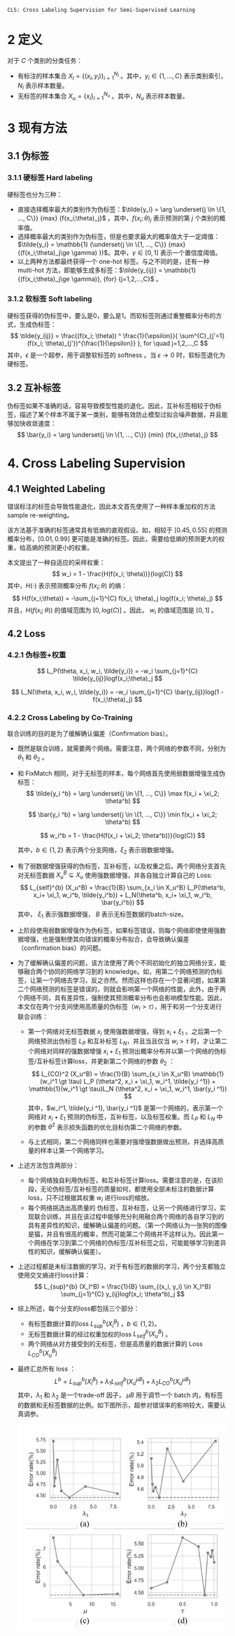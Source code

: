 `CLS: Cross Labeling Supervision for Semi-Supervised Learning`

# 2 定义

对于 $C$ 个类别的分类任务：

- 有标注的样本集合 $X_l = \{(x_i, y_i)\}^{N_l}_{i=1}$ 。其中，$y_i \in \{1, ..., C\}$ 表示类别索引，$N_l$ 表示样本数量。
- 无标签的样本集合 $X_u = \{x_i\}^{N_u}_{i=1}$  。其中，$N_u$ 表示样本数量。



# 3 现有方法

## 3.1 伪标签

### 3.1.1 硬标签 Hard labeling

硬标签也分为三种：

- 直接选择概率最大的类别作为伪标签：$\tilde{y_i} = \arg \underset{j \in \{1, ..., C\}} {max} {f(x_i;\theta)_j}$ 。其中，$f(x_i;\theta)_j$ 表示预测的第 $j$  个类别的概率值。
- 选择概率最大的类别作为伪标签，但是也要求最大的概率值大于一定阈值：$\tilde{y_i} = \mathbb{1} (\underset{j \in \{1, ..., C\}} {max} {(f(x_i;\theta)_j\ge \gamma) })$。其中，$\gamma \in [0, 1]$ 表示一个置信度阈值。
- 以上两种方法都最终获得一个 one-hot 标签。与之不同的是，还有一种 multi-hot 方法，即能够生成多标签：$\tilde{y_{ij}} = \mathbb{1}  {(f(x_i;\theta)_j\ge \gamma)}, {for} {j=1,2,...,C}$ 。  

### 3.1.2 软标签 Soft labeling

硬标签获得的伪标签中，要么是0，要么是1。而软标签则通过重整概率分布的方式，生成伪标签：
$$
\tilde{y_{ij}} = \frac{(f(x_i; \theta)) ^ \frac{1}{\epsilon}}{ \sum^{C}_{j'=1} (f(x_i; \theta)_{j'})^{\frac{1}{\epsilon}} }, for \quad j=1,2,...,C
$$
其中，$\epsilon$ 是一个超参，用于调整软标签的 softness 。当 $\epsilon \to 0$ 时，软标签退化为硬标签。



## 3.2 互补标签

伪标签如果不准确的话，容易导致模型性能的退化。因此，互补标签相较于伪标签，描述了某个样本不属于某一类别，能够有效防止模型过拟合噪声数据，并且能够加快收敛速度：
$$
\bar{y_i} = \arg \underset{j \in \{1, ..., C\}} {min} {f(x_i;\theta)_j}
$$

# 4. Cross Labeling Supervision

## 4.1 Weighted Labeling

错误标注的标签会导致性能退化，因此本文首先使用了一种样本重加权的方法 sample re-weighting。

该方法基于准确的标签通常具有低熵的直观假设。如，相较于 $[0.45, 0.55]$ 的预测概率分布，$[0.01, 0.99]$ 更可能是准确的标签。因此，需要给低熵的预测更大的权重，给高熵的预测更小的权重。

本文提出了一种自适应的采样权重：
$$
w_i = 1 - \frac{H(f(x_i; \theta))}{log(C)}
$$
其中，$H(\cdot)$ 表示预测概率分布 $f(x_i; \theta)$ 的熵：
$$
H(f(x_i;\theta)) = -\sum_{j=1}^{C} f(x_i; \theta)_j log(f(x_i; \theta)_j)
$$
并且，$H(f(x_i;\theta))$ 的值域范围为 $[0, log(C)]$ 。因此， $w_i$ 的值域范围是 $[0, 1]$ 。

## 4.2 Loss

### 4.2.1 伪标签+权重

$$
L_P(\theta, x_i, w_i, \tilde{y_i}) = -w_i \sum_{j=1}^{C} \tilde{y_{ij}}logf(x_i;\theta)_j
$$

$$
L_N(\theta, x_i, w_i, \tilde{y_i}) = -w_i \sum_{j=1}^{C} \bar{y_{ij}}log(1 - f(x_i;\theta)_j)
$$

### 4.2.2 Cross Labeling by Co-Training

联合训练的目的是为了缓解确认偏差（Confirmation bias）。

+ 既然是联合训练，就需要两个网络。需要注意，两个网络的参数不同，分别为 $\theta_1$ 和 $\theta_2$ 。

+ 和 FixMatch 相同，对于无标签的样本，每个网络首先使用弱数据增强生成伪标签：
  $$
  \tilde{y_i ^b} = \arg \underset{j \in \{1, ..., C\}} \max f(x_i + \xi_2; \theta^b)
  $$

  $$
  \bar{y_i ^b} = \arg \underset{j \in \{1, ..., C\}} \min f(x_i + \xi_2; \theta^b)
  $$

  $$
  w_i^b = 1 - \frac{H(f(x_i + \xi_2; \theta^b))}{log(C)}
  $$

  其中，$b \in \{1, 2\}$ 表示两个分支网络，$\xi_2$ 表示弱数据增强。

+ 有了弱数据增强获得的伪标签，互补标签，以及权重之后。两个网络分支首先对无标签数据 $X_u^B \subseteq X_u$ 使用强数据增强，并各自独立计算自己的 Loss:
  $$
  L_{self}^{b} (X_u^B) = \frac{1}{B} \sum_{x_i \in X_u^B} L_P(\theta^b, x_i+ \xi_1, w_i^b, \tilde{y_i^b}) + L_N(\theta^b, x_i+ \xi_1, w_i^b, \bar{y_i^b})
  $$
  其中， $\xi_1$ 表示强数据增强， $B$ 表示无标签数据的batch-size。

+ 上阶段使用弱数据增强作为伪标签，如果标签错误，则每个网络即使使用强数据增强，也是强制使其向错误的概率分布拟合，会导致确认偏差（confirmation bias）的问题。

+ 为了缓解确认偏差的问题，该方法使用了两个不同初始化的独立网络分支，能够融合两个协同的网络学习到的 knowledge。如，用第二个网络预测的伪标签，让第一个网络去学习，反之亦然。然而这样也存在一个显著问题，如果第二个网络预测的标签是错误的，则就会影响第一个网络的性能，此外，由于两个网络不同，具有差异性，强制使其预测概率分布也会影响模型性能。因此，本文仅在两个分支间使用高质量的伪标签（$w_i > \tau$），用于和另一个分支进行联合训练：

  + 第一个网络对无标签数据 $x_i$ 使用强数据增强，得到 $x_i + \xi_1$ 。之后第一个网络预测出伪标签 $L_P$ 和互补标签 $L_N$，并且当且仅当 $w_i \gt \tau$ 时，才让第二个网络对同样的强数据增强 $x_i + \xi_1$ 预测出概率分布并以第一个网络的伪标签/互补标签计算loss，并更新第二个网络的参数 $\theta_2$ ：
    $$
    L_{CO}^2 (X_u^B) = \frac{1}{B} \sum_{x_i \in X_u^B} \mathbb{1}(w_i^1 \gt \tau) L_P (\theta^2, x_i + \xi_1, w_i^1, \tilde{y_i ^1}) + \mathbb{1}(w_i^1 \gt \tau)L_N (\theta^2, x_i + \xi_1, w_i^1, \bar{y_i ^1})
    $$
    其中，$w_i^1, \tilde{y_i ^1}, \bar{y_i ^1}$ 是第一个网络的，表示第一个网络对 $x_i + \xi_1$ 预测的伪标签，互补标签，以及标签权重。而 $L_P$ 和 $L_N$ 中的参数 $\theta^2$ 表示损失函数的优化目标伪第二个网络的参数。

  + 与上式相同，第二个网络同样也需要对强增强数据做出预测，并选择高质量的样本让第一个网络学习。

+ 上述方法包含两部分：

  + 每个网络独自利用伪标签，和互补标签计算loss。需要注意的是，在该阶段，无论伪标签/互补标签的质量如何，都使用全部未标注的数据计算loss，只不过根据其权重 $w_i$ 进行loss的缩放。
  + 每个网络挑选出高质量的 伪标签，互补标签，让另一个网络进行学习，实现联合训练，并且在该过程中能够充分利用融合两个网络的各自学习到的具有差异性的知识，缓解确认偏差的问题。（第一个网络认为一张狗的图像是猫，并且有很高的概率，然而可能第二个网络并不这样认为。因此第一个网络在学习到第二个网络的伪标签/互补标签之后，可能能够学习到差异性的知识，缓解确认偏差）。

+ 上述过程都是未标注数据的学习，对于有标签的数据的学习，两个分支都独立使用交叉熵进行loss计算：
  $$
  L_{sup}^{b} (X_l^B) = \frac{1}{B} \sum_{(x_i, y_i) \in X_l^B} \sum_{j=1}^{C} y_{ij}logf(x_i; \theta^b)_j
  $$

+ 综上所述，每个分支的loss都包括三个部分：

  + 有标签数据计算的loss $L_{sup}^b(X_l^B)$ ，$b \in \{1, 2\}$。
  + 无标签数据计算的经过权重加权的loss $L_{self}^b(X_u^B)$ 。
  + 两个网络从对方接受到的无标签，但是高质量的数据计算的 Loss $L_{CO}^b (X_u^B)$

+ 最终汇总所有 loss ：
  $$
  L^b = L_{sup}^b(X_l^B) + \lambda_1 L_{self}^b(X_u^{\mu B}) + \lambda_2 L_{CO}^b (X_u^{\mu B})
  $$
  其中，$\lambda_1$ 和 $\lambda_2$  是一个trade-off 因子， $\mu B$ 用于调节一个 batch 内，有标签的数据和无标签数据的比例。如下图所示，超参对错误率的影响较大，需要认真调参。

  ![image-20220828222701519](imgs/image-20220828222701519.png)

